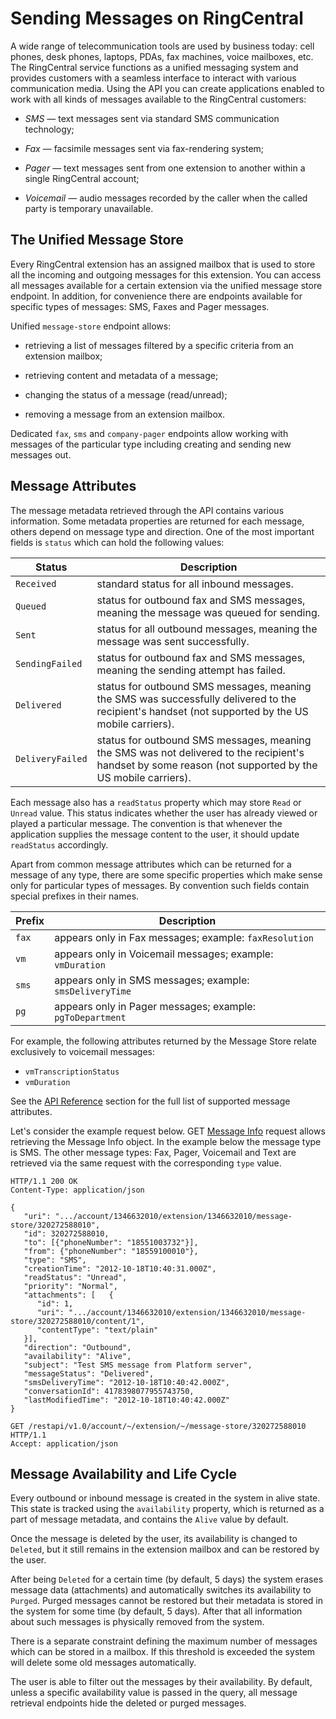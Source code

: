 # Sending Messages on RingCentral

A wide range of telecommunication tools are used by business today: cell phones, desk phones, laptops, PDAs, fax machines, voice mailboxes, etc. The RingCentral service functions as a unified messaging system and provides customers with a seamless interface to interact with various communication media. Using the API you can create applications enabled to work with all kinds of messages available to the RingCentral customers:

- *SMS* — text messages sent via standard SMS communication technology;

- *Fax* — facsimile messages sent via fax-rendering system;

- *Pager* — text messages sent from one extension to another within a single RingCentral account;

- *Voicemail* — audio messages recorded by the caller when the called party is temporary unavailable.

## The Unified Message Store

Every RingCentral extension has an assigned mailbox that is used to store all the incoming and outgoing messages for this extension. You can access all messages available for a certain extension via the unified message store endpoint. In addition, for convenience there are endpoints available for specific types of messages: SMS, Faxes and Pager messages.

Unified `message-store` endpoint allows:

- retrieving a list of messages filtered by a specific criteria from an extension mailbox;

- retrieving content and metadata of a message;

- changing the status of a message (read/unread);

- removing a message from an extension mailbox.

Dedicated `fax`, `sms` and `company-pager` endpoints allow working with messages of the particular type including creating and sending new messages out.

## Message Attributes

The message metadata retrieved through the API contains various information. Some metadata properties are returned for each message, others depend on message type and direction. One of the most important fields is `status` which can hold the following values:

| Status | Description |
|-|-|
| `Received` | standard status for all inbound messages. |
| `Queued` | status for outbound fax and SMS messages, meaning the message was queued for sending. |
| `Sent` | status for all outbound messages, meaning the message was sent successfully. |
| `SendingFailed` | status for outbound fax and SMS messages, meaning the sending attempt has failed. |
| `Delivered` | status for outbound SMS messages, meaning the SMS was successfully delivered to the recipient's handset (not supported by the US mobile carriers). | 
| `DeliveryFailed` | status for outbound SMS messages, meaning the SMS was not delivered to the recipient's handset by some reason (not supported by the US mobile carriers). |

Each message also has a `readStatus` property which may store `Read` or `Unread` value. This status indicates whether the user has already viewed or played a particular message. The convention is that whenever the application supplies the message content to the user, it should update `readStatus` accordingly.

Apart from common message attributes which can be returned for a message of any type, there are some specific properties which make sense only for particular types of messages. By convention such fields contain special prefixes in their names.

| Prefix | Description |
|-|-|
| `fax` | appears only in Fax messages; example: `faxResolution` |
| `vm` | appears only in Voicemail messages; example: `vmDuration` |
| `sms` | appears only in SMS messages; example: `smsDeliveryTime` |
| `pg` | appears only in Pager messages; example: `pgToDepartment` |

For example, the following attributes returned by the Message Store relate exclusively to voicemail messages:

* `vmTranscriptionStatus`
* `vmDuration`

See the [API Reference](https://developer.ringcentral.com/api-reference) section for the full list of supported message attributes.

Let's consider the example request below. GET [Message Info](https://developer.ringcentral.com/api-reference#SMS-and-MMS-loadMessage) request allows retrieving the Message Info object. In the example below the message type is SMS. The other message types: Fax, Pager, Voicemail and Text are retrieved via the same request with the corresponding `type` value.

```http tab="Response"
HTTP/1.1 200 OK
Content-Type: application/json 

{
   "uri": ".../account/1346632010/extension/1346632010/message-store/320272588010",
   "id": 320272588010,
   "to": [{"phoneNumber": "18551003732"}],
   "from": {"phoneNumber": "18559100010"},
   "type": "SMS",
   "creationTime": "2012-10-18T10:40:31.000Z",
   "readStatus": "Unread",
   "priority": "Normal",
   "attachments": [   {
      "id": 1,
      "uri": ".../account/1346632010/extension/1346632010/message-store/320272588010/content/1",
      "contentType": "text/plain"
   }],
   "direction": "Outbound",
   "availability": "Alive",
   "subject": "Test SMS message from Platform server",
   "messageStatus": "Delivered",
   "smsDeliveryTime": "2012-10-18T10:40:42.000Z",
   "conversationId": 4178398077955743750,
   "lastModifiedTime": "2012-10-18T10:40:42.000Z"
} 
```

```http tab="Request"
GET /restapi/v1.0/account/~/extension/~/message-store/320272588010 HTTP/1.1
Accept: application/json
```

## Message Availability and Life Cycle

Every outbound or inbound message is created in the system in alive state. This state is tracked using the `availability` property, which is returned as a part of message metadata, and contains the `Alive` value by default.

Once the message is deleted by the user, its availability is changed to `Deleted`, but it still remains in the extension mailbox and can be restored by the user.

After being `Deleted` for a certain time (by default, 5 days) the system erases message data (attachments) and automatically switches its availability to `Purged`. Purged messages cannot be restored but their metadata is stored in the system for some time (by default, 5 days). After that all information about such messages is physically removed from the system.

There is a separate constraint defining the maximum number of messages which can be stored in a mailbox. If this threshold is exceeded the system will delete some old messages automatically.

The user is able to filter out the messages by their availability. By default, unless a specific availability value is passed in the query, all message retrieval endpoints hide the deleted or purged messages.

